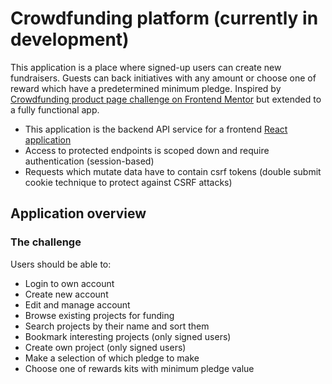 # Crowdfunding platform (currently in development)

This application is a place where signed-up users can create new fundraisers. Guests can back initiatives with any amount or choose one of reward which have a predetermined minimum pledge. Inspired by [Crowdfunding product page challenge on Frontend Mentor](https://www.frontendmentor.io/challenges/crowdfunding-product-page-7uvcZe7ZR) but extended to a fully functional app.
 - This application is the backend API service for a frontend [React application](https://github.com/przemg/crowdfund-platform-fe)
 - Access to protected endpoints is scoped down and require authentication (session-based)
 - Requests which mutate data have to contain csrf tokens (double submit cookie technique to protect against CSRF attacks)

## Application overview

### The challenge

Users should be able to:

- Login to own account
- Create new account
- Edit and manage account
- Browse existing projects for funding
- Search projects by their name and sort them
- Bookmark interesting projects (only signed users)
- Create own project (only signed users)
- Make a selection of which pledge to make
- Choose one of rewards kits with minimum pledge value
